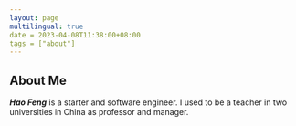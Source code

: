 ```yaml
---
layout: page
multilingual: true
date = 2023-04-08T11:38:00+08:00
tags = ["about"]
---
```


## About Me
**_Hao Feng_** is a starter and software engineer. I used to be a teacher in two universities in China as professor and manager. 